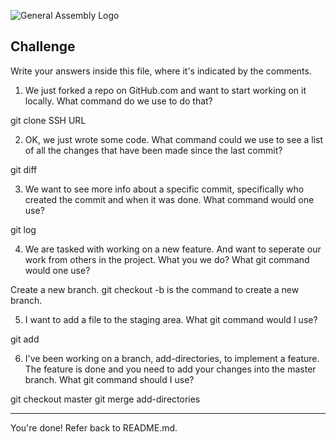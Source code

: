 ![General Assembly Logo](http://i.imgur.com/ke8USTq.png)

## Challenge

Write your answers inside this file, where it's indicated by the comments.

1. We just forked a repo on GitHub.com and want to start working on it locally. What command do we use to do that?

git clone SSH URL

2. OK, we just wrote some code. What command could we use to see a list of all the changes that have been made since the last commit?

git diff

3. We want to see more info about a specific commit, specifically who created the commit and when it was done. What command would one use?

git log

4. We are tasked with working on a new feature. And want to seperate our work from others in the project. What you we do? What git command would one use?

Create a new branch. git checkout -b is the command to create a new branch.

5. I want to add a file to the staging area. What git command would I use?

git add

6. I've been working on a branch, add-directories, to implement a feature. The feature is done and you need to add your changes into the master branch. What git command should I use?

git checkout master
git merge add-directories

<hr>

You're done! Refer back to README.md.
